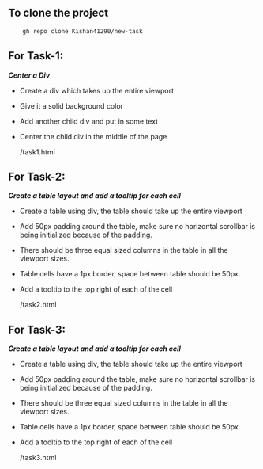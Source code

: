 ## To clone the project
```bash
    gh repo clone Kishan41290/new-task
```

## For Task-1:
***Center a Div***
- Create a div which takes up the entire viewport
- Give it a solid background color
- Add another child div and put in some text
- Center the child div in the middle of the page


    /task1.html

## For Task-2:
***Create a table layout and add a tooltip for each cell***
- Create a table using div, the table should take up the entire viewport
- Add 50px padding around the table, make sure no horizontal scrollbar is being initialized because of the padding.
- There should be three equal sized columns in the table in all the viewport sizes.
- Table cells have a 1px border, space between table should be 50px.
- Add a tooltip to the top right of each of the cell


    /task2.html

## For Task-3:
***Create a table layout and add a tooltip for each cell***
- Create a table using div, the table should take up the entire viewport
- Add 50px padding around the table, make sure no horizontal scrollbar is being initialized because of the padding.
- There should be three equal sized columns in the table in all the viewport sizes.
- Table cells have a 1px border, space between table should be 50px.
- Add a tooltip to the top right of each of the cell


    /task3.html
